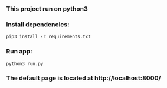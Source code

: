 ### This project run on python3
### Install dependencies:
    pip3 install -r requirements.txt
### Run app:
    python3 run.py
### The default page is located at http://localhost:8000/